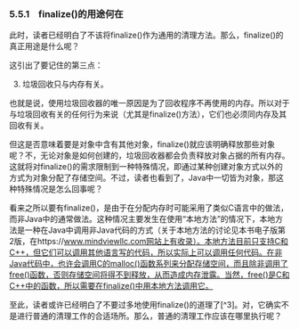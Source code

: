### 5.5.1　finalize()的用途何在

此时，读者已经明白了不该将finalize()作为通用的清理方法。那么，finalize()的真正用途是什么呢？

这引出了要记住的第三点：

3. 垃圾回收只与内存有关。

也就是说，使用垃圾回收器的唯一原因是为了回收程序不再使用的内存。所以对于与垃圾回收有关的任何行为来说（尤其是finalize()方法），它们也必须同内存及其回收有关。

但这是否意味着要是对象中含有其他对象，finalize()就应该明确释放那些对象呢？不，无论对象是如何创建的，垃圾回收器都会负责释放对象占据的所有内存。这就将对finalize()的需求限制到一种特殊情况，即通过某种创建对象方式以外的方式为对象分配了存储空间。不过，读者也看到了，Java中一切皆为对象，那这种特殊情况是怎么回事呢？

看来之所以要有finalize()，是由于在分配内存时可能采用了类似C语言中的做法，而非Java中的通常做法。这种情况主要发生在使用“本地方法”的情况下，本地方法是一种在Java中调用非Java代码的方式（关于本地方法的讨论见本书电子版第2版，在https://www.mindviewllc.com网站上有收录）。本地方法目前只支持C和C++，但它们可以调用其他语言写的代码，所以实际上可以调用任何代码。在非Java代码中，也许会调用C的malloc()函数系列来分配存储空间，而且除非调用了free()函数，否则存储空间将得不到释放，从而造成内存泄露。当然，free()是C和C++中的函数，所以需要在finalize()中用本地方法调用它。

至此，读者或许已经明白了不要过多地使用finalize()的道理了[^3]。对，它确实不是进行普通的清理工作的合适场所。那么，普通的清理工作应该在哪里执行呢？